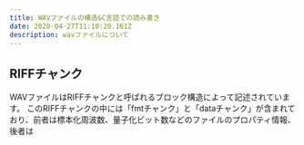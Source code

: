 ```yaml
---
title: WAVファイルの構造&C言語での読み書き
date: 2020-04-27T11:10:20.161Z
description: wavファイルについて
---
```

## RIFFチャンク

WAVファイルはRIFFチャンクと呼ばれるブロック構造によって記述されています。 このRIFFチャンクの中には「fmtチャンク」と「dataチャンク」が含まれており、前者は標本化周波数、量子化ビット数などのファイルのプロパティ情報、後者は